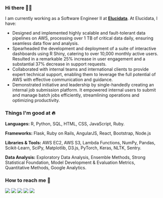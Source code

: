### Hi there 👋🏻 
I am currently working as a Software Engineer II at [**Elucidata**](https://www.elucidata.io/). At Elucidata, I have:

- Designed and implemented highly scalable and fault-tolerant data pipelines on AWS, processing over 1 TB of critical data daily, ensuring seamless data flow and analysis.
- Spearheaded the development and deployment of a suite of interactive dashboards using R Shiny, catering to over 10,000 monthly active users. Resulted in a remarkable 25% increase in user engagement and a substantial 37% decrease in support requests.
- Collaborated with internal teams and international clients to provide expert technical support, enabling them to leverage the full potential of AWS with effective communication and guidance.
- Demonstrated initiative and leadership by single-handedly creating an internal job submission platform. It empowered internal users to submit and manage batch jobs efficiently, streamlining operations and optimizing productivity.


### Things I'm good at :fire:

**Languages:**  R, Python, SQL, HTML, CSS, JavaScript, Ruby.

**Frameworks:** Flask, Ruby on Rails, AngularJS, React, Bootstrap, Node.js

**Libraries & Tools:** AWS EC2, AWS S3, Lambda Functions, NumPy, Pandas, Scikit-Learn, SciPy, Matplotlib, D3.js, PyTorch, Keras, NLTK, Sentry.

**Data Analysis:** Exploratory Data Analysis, Ensemble Methods, Strong Statistical Foundation, Model Development & Evaluation Metrics, Quantitative Methods, Google Analytics.

### How to reach me 📱

[<img target="_blank" src="https://img.icons8.com/cotton/64/000000/whatsapp--v4.png"/>](https://wa.me/918059459498) [<img target="_blank" src="https://img.icons8.com/doodle/64/000000/skype--v1.png"/>](https://join.skype.com/invite/RmKFWFXrEoN1) [<img target="_blank" src="https://img.icons8.com/doodle/64/000000/linkedin-circled.png"/>](https://www.linkedin.com/in/rowhitswami/) [<img target="_blank" src="https://img.icons8.com/dusk/64/000000/domain.png"/>](https://www.rohitswami.com/) [<img src="https://img.icons8.com/dusk/64/000000/medium-new.png"/>](https://medium.com/@rowhitswami)
